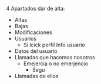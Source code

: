 4 Apartados
dar de alta:
- Altas
- Bajas
- Modificaciones
- Usuarios
	- Si lcick perfil
Info usuario
- Datos del usuario
- Llamadas que hacemos nosotros
	- Emejercia o no emerjencio
		- Segu
- Llamadas de ellos
